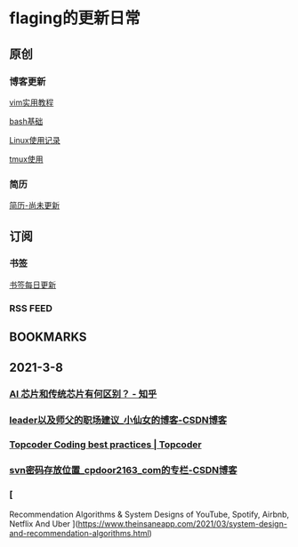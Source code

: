 # flaging的更新日常

## 原创

### 博客更新

[vim实用教程](./Content/vim.md)

[bash基础](./blog/bash.md)

[Linux使用记录](Content/linux.md)

[tmux使用](Content/tool_200720_tmux.md)

### 简历

[简历-尚未更新](RESUME.md)

## 订阅

### 书签

[书签每日更新](./bookmarks/bookmark.md)

### RSS FEED


## BOOKMARKS



## 2021-3-8

### [AI 芯片和传统芯片有何区别？ - 知乎](https://www.zhihu.com/question/285202403/answer/1717056829?utm_medium=social&utm_oi=49336847171584&utm_source=com.instapaper.android)

### [leader以及师父的职场建议_小仙女的博客-CSDN博客](https://blog.csdn.net/weixin_42133481/article/details/114262771)

### [Topcoder Coding best practices | Topcoder](https://www.topcoder.com/coding-best-practices/)

### [svn密码存放位置_cpdoor2163_com的专栏-CSDN博客](https://blog.csdn.net/cpdoor2163_com/article/details/8282508)

### [
Recommendation Algorithms & System Designs of YouTube, Spotify, Airbnb, Netflix And Uber
](https://www.theinsaneapp.com/2021/03/system-design-and-recommendation-algorithms.html)